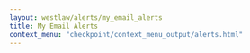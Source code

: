 ```yaml
---
layout: westlaw/alerts/my_email_alerts
title: My Email Alerts
context_menu: "checkpoint/context_menu_output/alerts.html"
---
```


<!-- START CHECKPOINT OUTPUT -->


<!-- END CHECKPOINT OUTPUT -->